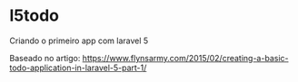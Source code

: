 # l5todo
Criando o primeiro app com laravel 5

Baseado no artigo: https://www.flynsarmy.com/2015/02/creating-a-basic-todo-application-in-laravel-5-part-1/
